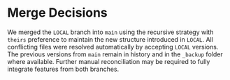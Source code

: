 # Merge Decisions

We merged the `LOCAL` branch into `main` using the recursive strategy with `theirs`
preference to maintain the new structure introduced in `LOCAL`. All conflicting
files were resolved automatically by accepting `LOCAL` versions. The previous
versions from `main` remain in history and in the `_backup` folder where
available. Further manual reconciliation may be required to fully integrate
features from both branches.
